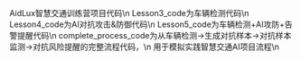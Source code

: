 AidLux智慧交通训练营项目代码\n
Lesson3_code为车辆检测代码\n
Lesson4_code为AI对抗攻击&防御代码\n
Lesson5_code为车辆检测+AI攻防+告警提醒代码\n
complete_process_code为从车辆检测->生成对抗样本->对抗样本监测->对抗风险提醒的完整流程代码，\n
用于模拟实践智慧交通AI项目流程\n
